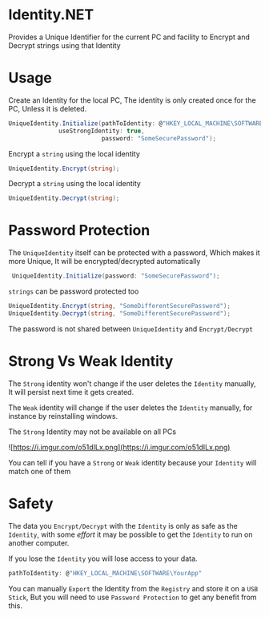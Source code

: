 # Identity.NET

Provides a Unique Identifier for the current PC and facility to Encrypt and Decrypt strings using that Identity


# Usage

Create an Identity for the local PC, The identity is only created once for the PC, Unless it is deleted.

```cs
UniqueIdentity.Initialize(pathToIdentity: @"HKEY_LOCAL_MACHINE\SOFTWARE\YourApp", 
			  useStrongIdentity: true,
                          password: "SomeSecurePassword");
```

Encrypt a `string` using the local identity
```cs
UniqueIdentity.Encrypt(string);
```

Decrypt a `string` using the local identity
```cs
UniqueIdentity.Decrypt(string);
```

# Password Protection

The `UniqueIdentity` itself can be protected with a password, Which makes it more Unique, It will be encrypted/decrypted automatically

```cs
 UniqueIdentity.Initialize(password: "SomeSecurePassword");
```

`strings` can be password protected too

```cs
UniqueIdentity.Encrypt(string, "SomeDifferentSecurePassword");
UniqueIdentity.Decrypt(string, "SomeDifferentSecurePassword");
```

The password is not shared between `UniqueIdentity` and `Encrypt/Decrypt`


# Strong Vs Weak Identity

The `Strong` identity won't change if the user deletes the `Identity` manually, It will persist next time it gets created.

The `Weak` identity will change if the user deletes the `Identity` manually, for instance by reinstalling windows.

The `Strong` Identity may not be available on all PCs

![https://i.imgur.com/o51dILx.png](https://i.imgur.com/o51dILx.png)

You can tell if you have a `Strong` or `Weak` identity because your `Identity` will match one of them

# Safety

The data you `Encrypt/Decrypt` with the `Identity` is only as safe as the `Identity`, with some _effort_ it may be possible to get the `Identity` to run on another computer.

If you lose the `Identity` you will lose access to your data.

```cs
pathToIdentity: @"HKEY_LOCAL_MACHINE\SOFTWARE\YourApp"
```

You can manually `Export` the Identity from the `Registry` and store it on a `USB Stick`, But you will need to use `Password Protection` to get any benefit from this.